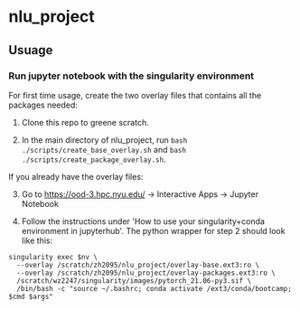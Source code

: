 # nlu_project

## Usuage

### Run jupyter notebook with the singularity environment
For first time usage, create the two overlay files that contains all the packages needed:

1. Clone this repo to greene scratch.

2. In the main directory of nlu_project, run `bash ./scripts/create_base_overlay.sh` and `bash ./scripts/create_package_overlay.sh`.

If you already have the overlay files:

3. Go to https://ood-3.hpc.nyu.edu/ -> Interactive Apps -> Jupyter Notebook

4. Follow the instructions under 'How to use your singularity+conda environment in jupyterhub'. The python wrapper for step 2 should look like this:

```
singularity exec $nv \
  --overlay /scratch/zh2095/nlu_project/overlay-base.ext3:ro \
  --overlay /scratch/zh2095/nlu_project/overlay-packages.ext3:ro \
  /scratch/wz2247/singularity/images/pytorch_21.06-py3.sif \
  /bin/bash -c "source ~/.bashrc; conda activate /ext3/conda/bootcamp; $cmd $args"
```

